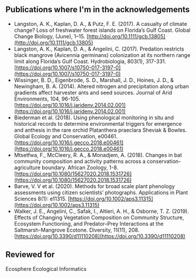 ## Publications where I'm in the acknowledgements
- Langston, A. K., Kaplan, D. A., & Putz, F. E. (2017). A casualty of climate change? Loss of freshwater forest islands on Florida’s Gulf Coast. Global Change Biology, (June), 1–15. [http://doi.org/10.1111/gcb.13805](http://doi.org/10.1111/gcb.13805)
- Langston, A. K., Kaplan, D. A., & Angelini, C. (2017). Predation restricts black mangrove (Avicennia germinans) colonization at its northern range limit along Florida’s Gulf Coast. Hydrobiologia, 803(1), 317-331.[https://doi.org/10.1007/s10750-017-3197-0](https://doi.org/10.1007/s10750-017-3197-0)
- Wissinger, B. D., Eigenbrode, S. D., Marshall, J. D., Hoines, J. D., & Newingham, B. A. (2014). Altered nitrogen and precipitation along urban gradients affect harvester ants and seed sources. Journal of Arid Environments, 104, 96-105.[https://doi.org/10.1016/j.jaridenv.2014.02.001](https://doi.org/10.1016/j.jaridenv.2014.02.001)
- Biederman et al. (2018). Using phenological monitoring in situ and historical records to determine environmental triggers for emergence and anthesis in the rare orchid Platanthera praeclara Sheviak & Bowles. Global Ecology and Conservation, e00461. [https://doi.org/10.1016/j.gecco.2018.e00461](https://doi.org/10.1016/j.gecco.2018.e00461)
- Mtsetfwa, F., McCleery, R. A., & Monadjem, A. (2018). Changes in bat community composition and activity patterns across a conservation-agriculture boundary. African Zoology, 1-8. [https://doi.org/10.1080/15627020.2018.1531726](https://doi.org/10.1080/15627020.2018.1531726)
- Barve, V. V et al. (2020). Methods for broad scale plant phenology assessments using citizen scientists’ photographs. Applications in Plant Sciences 8(1): e11315. [https://doi.org/10.1002/aps3.11315](https://doi.org/10.1002/aps3.11315)
- Walker, J. E., Angelini, C., Safak, I., Altieri, A. H., & Osborne, T. Z. (2019). Effects of Changing Vegetation Composition on Community Structure, Ecosystem Functioning, and Predator–Prey Interactions at the Saltmarsh-Mangrove Ecotone. Diversity, 11(11), 208. [https://doi.org/10.3390/d11110208](https://doi.org/10.3390/d11110208)


## Reviewed for 
Ecosphere
Ecological Informatics

